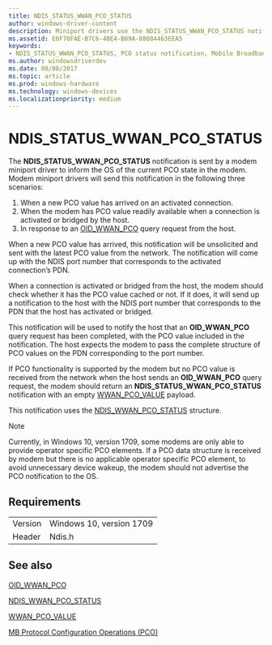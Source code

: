 ```yaml
---
title: NDIS_STATUS_WWAN_PCO_STATUS
author: windows-driver-content
description: Miniport drivers use the NDIS_STATUS_WWAN_PCO_STATUS notification to inform the MB service about the completion of a previous OID_WWAN_PCO query request.
ms.assetid: E0F70FAE-B7C6-4BE4-B89A-88084463EEA5
keywords:
- NDIS_STATUS_WWAN_PCO_STATUS, PCO status notification, Mobile Broadband PCO status notification, MB PCO status notification
ms.author: windowsdriverdev
ms.date: 08/08/2017
ms.topic: article
ms.prod: windows-hardware
ms.technology: windows-devices
ms.localizationpriority: medium
---
```


# NDIS_STATUS_WWAN_PCO_STATUS

The **NDIS_STATUS_WWAN_PCO_STATUS** notification is sent by a modem miniport driver to inform the OS of the current PCO state in the modem. Modem miniport drivers will send this notification in the following three scenarios:

1.	When a new PCO value has arrived on an activated connection.
2.	When the modem has PCO value readily available when a connection is activated or bridged by the host.
3.	In response to an [OID_WWAN_PCO](oid-wwan-pco.md) query request from the host.

When a new PCO value has arrived, this notification will be unsolicited and sent with the latest PCO value from the network. The notification will come up with the NDIS port number that corresponds to the activated connection’s PDN.

When a connection is activated or bridged from the host, the modem should check whether it has the PCO value cached or not. If it does, it will send up a notification to the host with the NDIS port number that corresponds to the PDN that the host has activated or bridged.

This notification will be used to notify the host that an **OID_WWAN_PCO** query request has been completed, with the PCO value included in the notification. The host expects the modem to pass the complete structure of PCO values on the PDN corresponding to the port number.

If PCO functionality is supported by the modem but no PCO value is received from the network when the host sends an **OID_WWAN_PCO** query request, the modem should return an **NDIS_STATUS_WWAN_PCO_STATUS** notification with an empty [WWAN_PCO_VALUE](https://msdn.microsoft.com/library/windows/hardware/45A499CE-2C9A-4070-BEF8-880E7673FA8E) payload. 

This notification uses the [NDIS_WWAN_PCO_STATUS](https://msdn.microsoft.com/library/windows/hardware/C71187C5-74B6-450A-8461-BB9FDF60DB8D) structure.

> [!NOTE]
> Currently, in Windows 10, version 1709, some modems are only able to provide operator specific PCO elements. If a PCO data structure is received by modem but there is no applicable operator specific PCO element, to avoid unnecessary device wakeup, the modem should not advertise the PCO notification to the OS. 

## Requirements

| | |
| --- | --- |
| Version | Windows 10, version 1709 |
| Header | Ndis.h |

## See also

[OID_WWAN_PCO](oid-wwan-pco.md)

[NDIS_WWAN_PCO_STATUS](https://msdn.microsoft.com/library/windows/hardware/C71187C5-74B6-450A-8461-BB9FDF60DB8D)

[WWAN_PCO_VALUE](https://msdn.microsoft.com/library/windows/hardware/45A499CE-2C9A-4070-BEF8-880E7673FA8E)

[MB Protocol Configuration Operations (PCO)](mb-protocol-configuration-operations--pco-.md)
 

